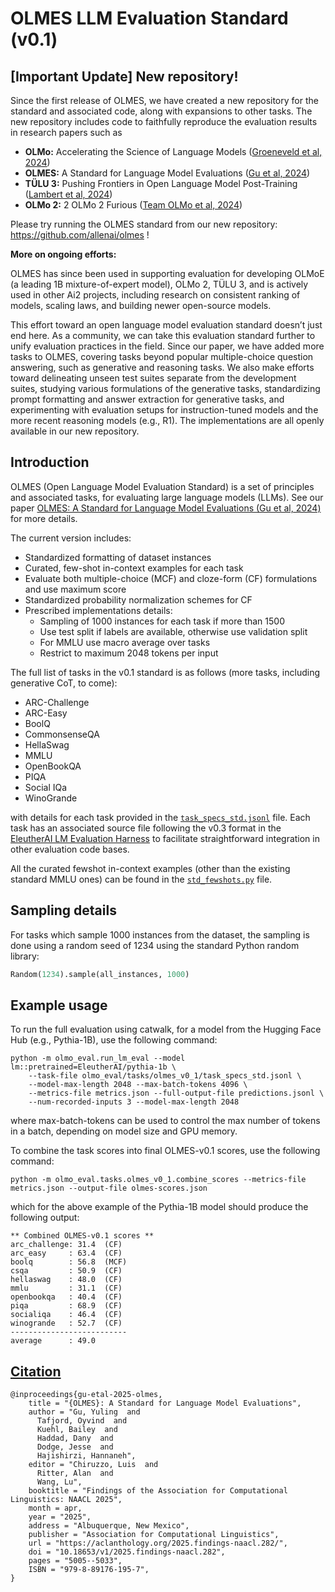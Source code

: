 # OLMES LLM Evaluation Standard (v0.1)

## [Important Update] New repository! 
Since the first release of OLMES, we have created a new repository for the standard and associated code, along with expansions to other tasks. The new repository includes code to faithfully reproduce the 
evaluation results in research papers such as
   * **OLMo:** Accelerating the Science of Language Models ([Groeneveld et al, 2024](https://www.semanticscholar.org/paper/ac45bbf9940512d9d686cf8cd3a95969bc313570))
   * **OLMES:** A Standard for Language Model Evaluations ([Gu et al, 2024](https://www.semanticscholar.org/paper/c689c37c5367abe4790bff402c1d54944ae73b2a))
   * **TÜLU 3:** Pushing Frontiers in Open Language Model Post-Training ([Lambert et al, 2024](https://www.semanticscholar.org/paper/T/%22ULU-3%3A-Pushing-Frontiers-in-Open-Language-Model-Lambert-Morrison/5ca8f14a7e47e887a60e7473f9666e1f7fc52de7))
   * **OLMo 2:** 2 OLMo 2 Furious ([Team OLMo et al, 2024](https://arxiv.org/abs/2501.00656))

Please try running the OLMES standard from our new repository:
https://github.com/allenai/olmes !

**More on ongoing efforts:**

OLMES has since been used in supporting evaluation for developing OLMoE (a leading 1B mixture-of-expert model), OLMo 2, TÜLU 3, and is actively used in other Ai2 projects, including research on consistent ranking of models, scaling laws, and building newer open-source models. 

This effort toward an open language model evaluation standard doesn’t just end here. As a community, we can take this evaluation standard further to unify evaluation practices in the field. Since our paper, we have added more tasks to OLMES, covering tasks beyond popular multiple-choice question answering, such as generative and reasoning tasks. We also make efforts toward delineating unseen test suites separate from the development suites, studying various formulations of the generative tasks, standardizing prompt formatting and answer extraction for generative tasks, and experimenting with evaluation setups for instruction-tuned models and the more recent reasoning models (e.g., R1).  The implementations are all openly available in our new repository.



## Introduction

OLMES (Open Language Model Evaluation Standard) is a set of principles and associated tasks, 
for evaluating large language models (LLMs). See our paper [OLMES: A Standard for Language Model Evaluations (Gu et al, 2024)](https://www.semanticscholar.org/paper/OLMES%3A-A-Standard-for-Language-Model-Evaluations-Gu-Tafjord/c689c37c5367abe4790bff402c1d54944ae73b2a) for more details.

The current version includes:

   * Standardized formatting of dataset instances
   * Curated, few-shot in-context examples for each task
   * Evaluate both multiple-choice (MCF) and cloze-form (CF) formulations and use maximum score
   * Standardized probability normalization schemes for CF
   * Prescribed implementations details:
       * Sampling of 1000 instances for each task if more than 1500
       * Use test split if labels are available, otherwise use validation split
       * For MMLU use macro average over tasks
       * Restrict to maximum 2048 tokens per input


The full list of tasks in the v0.1 standard is as follows (more tasks, including generative CoT, to come):

   * ARC-Challenge
   * ARC-Easy
   * BoolQ
   * CommonsenseQA
   * HellaSwag
   * MMLU
   * OpenBookQA
   * PIQA
   * Social IQa
   * WinoGrande

with details for each task provided in the [`task_specs_std.jsonl`](task_specs_std.jsonl) file. Each task has an
associated source file following the v0.3 format in 
the [EleutherAI LM Evaluation Harness](https://github.com/EleutherAI/lm-evaluation-harness) to facilitate
straightforward integration in other evaluation code bases.

All the curated fewshot in-context examples (other than the existing standard MMLU ones) can be found
in the [`std_fewshots.py`](std_fewshot.py) file.


## Sampling details

For tasks which sample 1000 instances from the dataset, the sampling is done
using a random seed of 1234 using the standard Python random library:

```python
Random(1234).sample(all_instances, 1000)
```


## Example usage

To run the full evaluation using catwalk, for a model from the Hugging Face Hub (e.g., Pythia-1B), use the 
following command:

```commandline
python -m olmo_eval.run_lm_eval --model lm::pretrained=EleutherAI/pythia-1b \
    --task-file olmo_eval/tasks/olmes_v0_1/task_specs_std.jsonl \
    --model-max-length 2048 --max-batch-tokens 4096 \
    --metrics-file metrics.json --full-output-file predictions.jsonl \
    --num-recorded-inputs 3 --model-max-length 2048
```

where max-batch-tokens can be used to control the max number of tokens in a batch, depending on 
model size and GPU memory.

To combine the task scores into final OLMES-v0.1 scores, use the following command:

```commandline
python -m olmo_eval.tasks.olmes_v0_1.combine_scores --metrics-file metrics.json --output-file olmes-scores.json
```

which for the above example of the Pythia-1B model should produce the following output:
```
** Combined OLMES-v0.1 scores **
arc_challenge: 31.4  (CF)
arc_easy     : 63.4  (CF)
boolq        : 56.8  (MCF)
csqa         : 50.9  (CF)
hellaswag    : 48.0  (CF)
mmlu         : 31.1  (CF)
openbookqa   : 40.4  (CF)
piqa         : 68.9  (CF)
socialiqa    : 46.4  (CF)
winogrande   : 52.7  (CF)
--------------------------
average      : 49.0
```


## [Citation](https://aclanthology.org/2025.findings-naacl.282/)

```
@inproceedings{gu-etal-2025-olmes,
    title = "{OLMES}: A Standard for Language Model Evaluations",
    author = "Gu, Yuling  and
      Tafjord, Oyvind  and
      Kuehl, Bailey  and
      Haddad, Dany  and
      Dodge, Jesse  and
      Hajishirzi, Hannaneh",
    editor = "Chiruzzo, Luis  and
      Ritter, Alan  and
      Wang, Lu",
    booktitle = "Findings of the Association for Computational Linguistics: NAACL 2025",
    month = apr,
    year = "2025",
    address = "Albuquerque, New Mexico",
    publisher = "Association for Computational Linguistics",
    url = "https://aclanthology.org/2025.findings-naacl.282/",
    doi = "10.18653/v1/2025.findings-naacl.282",
    pages = "5005--5033",
    ISBN = "979-8-89176-195-7",
}
```